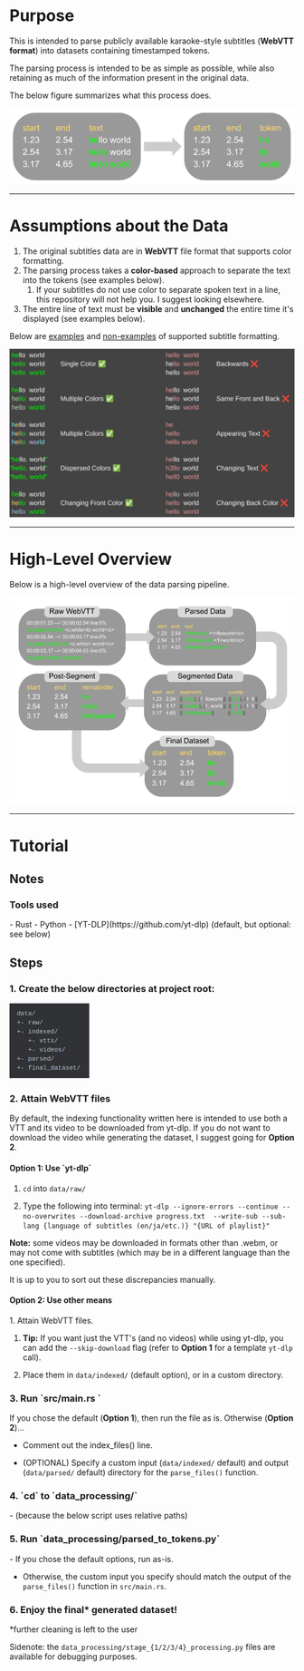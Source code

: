 <h1>Purpose</h1>

This is intended to parse publicly available karaoke-style subtitles (<b>WebVTT format</b>)
into datasets containing timestamped tokens.

The parsing process is intended to be as simple as possible,
while also retaining as much of the information present in the original data.

The below figure summarizes what this process does.

![image of process](about/input_output.png "Process")

___

<h1>Assumptions about the Data</h1>

1. The original subtitles data are in <b>WebVTT</b> file format that supports color formatting.
2. The parsing process takes a <b>color-based</b> approach to separate the text into the tokens (see examples below).
   1. If your subtitles do not use color to separate spoken text in a line, 
   this repository will not help you. I suggest looking elsewhere.
3. The entire line of text must be <b>visible</b> and <b>unchanged</b> the entire time it's displayed (see examples below).

Below are <u>examples</u> and <u>non-examples</u> of supported subtitle formatting.</h3>

![image of examples and nonexamples of supported color formats](about/examples.png "Examples")


---
<h1>High-Level Overview</h1>

Below is a high-level overview of the data parsing pipeline.

![Pipeline](about/pipeline.png "Pipeline")

___

<h1>Tutorial</h1>

<h2>Notes</h2>

<h3>Tools used</h3>
- Rust
- Python
- [YT-DLP](https://github.com/yt-dlp) (default, but optional: see below)

<h2>Steps</h2>
<h3>1. Create the below directories at project root:</h3>

![Directory Structure](about/directories.png)
<h3>2. Attain WebVTT files</h3>
<p>By default, the indexing functionality written here is intended to use both a VTT
and its video to be downloaded from yt-dlp. If you do not want to download the video 
while generating the dataset, I suggest going for <b>Option 2</b>.</p>
<h4>Option 1: Use `yt-dlp`</h4>

1. `cd` into `data/raw/`

2. Type the following into terminal:
`yt-dlp --ignore-errors --continue --no-overwrites --download-archive progress.txt 
    --write-sub --sub-lang {language of subtitles (en/ja/etc.)} "{URL of playlist}"`

<p><b>Note:</b> some videos may be downloaded in formats other than .webm, 
or may not come with subtitles (which may be in a different language
than the one specified).</p>

<p>It is up to you to sort out these discrepancies manually.</p>

<h4>Option 2: Use other means</h4>
1. Attain WebVTT files.

   1. <b>Tip:</b> If you want just the VTT's (and no videos) while using yt-dlp, you can add the `--skip-download` flag 
   (refer to <b>Option 1</b> for a template `yt-dlp` call).

2. Place them in `data/indexed/` (default option), or in a custom directory.

<h3>3. Run `src/main.rs `</h3>
If you chose the default (<b>Option 1</b>), then run the file as is.
Otherwise (<b>Option 2</b>)...

- Comment out the index_files() line.

- (OPTIONAL) Specify a custom input (`data/indexed/` default)
   and output (`data/parsed/` default) directory
   for the `parse_files()` function.

<h3>4. `cd` to `data_processing/` </h3>
- (because the below script uses relative paths)

<h3>5. Run `data_processing/parsed_to_tokens.py`</h3>
- If you chose the default options, run as-is.

- Otherwise, the custom input you specify should match the output of the `parse_files()` function in `src/main.rs`.

<h3>6. Enjoy the final* generated dataset!</h3>
*further cleaning is left to the user

Sidenote: the `data_processing/stage_{1/2/3/4}_processing.py` files are available for debugging purposes.









